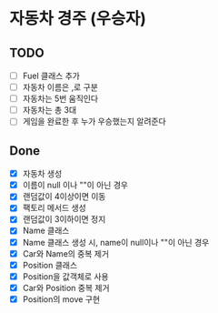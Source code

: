 # 자동차 경주 (우승자)

## TODO
- [ ] Fuel 클래스 추가
- [ ] 자동차 이름은 ,로 구분
- [ ] 자동차는 5번 움직인다
- [ ] 자동차는 총 3대
- [ ] 게임을 완료한 후 누가 우승했는지 알려준다

## Done
- [x] 자동차 생성
- [x] 이름이 null 이나 ""이 아닌 경우
- [x] 랜덤값이 4이상이면 이동
- [x] 팩토리 메서드 생성
- [x] 랜덤값이 3이하이면 정지
- [x] Name 클래스
- [x] Name 클래스 생성 시, name이 null이나 ""이 아닌 경우
- [x] Car와 Name의 중복 제거
- [x] Position 클래스
- [x] Position을 값객체로 사용
- [x] Car와 Position 중복 제거
- [x] Position의 move 구현
